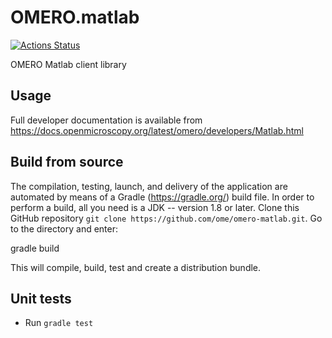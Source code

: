 # OMERO.matlab

[![Actions Status](https://github.com/ome/omero-matlab/workflows/Gradle/badge.svg)](https://github.com/ome/omero-matlab/actions)

OMERO Matlab client library

## Usage

Full developer documentation is available from
https://docs.openmicroscopy.org/latest/omero/developers/Matlab.html

## Build from source

The compilation, testing, launch, and delivery of the application are
automated by means of a Gradle (https://gradle.org/) build file.
In order to perform a build, all you need is
a JDK -- version 1.8 or later.
Clone this GitHub repository `git clone https://github.com/ome/omero-matlab.git`.
Go to the directory and enter:

  gradle build

This will compile, build, test and create a distribution bundle.

## Unit tests
 * Run `gradle test`
